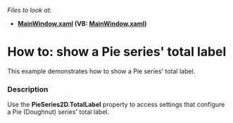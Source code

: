 <!-- default file list -->
*Files to look at*:

* **[MainWindow.xaml](./CS/PieTotalLabelSample/MainWindow.xaml) (VB: [MainWindow.xaml](./VB/PieTotalLabelSample/MainWindow.xaml))**
<!-- default file list end -->
# How to: show a Pie series' total label


This example demonstrates how to show a Pie series' total label.


<h3>Description</h3>

Use the&nbsp;<strong>PieSeries2D.TotalLabel</strong>&nbsp;property to access settings that configure a Pie (Doughnut) series' total label.

<br/>


